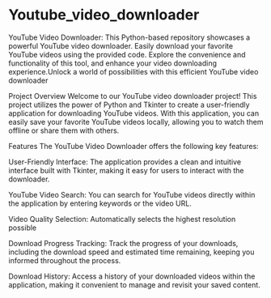 # Youtube_video_downloader
YouTube Video Downloader: This Python-based repository showcases a powerful YouTube video downloader. Easily download your favorite YouTube videos using the provided code. Explore the convenience and functionality of this tool, and enhance your video downloading experience.Unlock a world of possibilities with this efficient YouTube video downloader

Project Overview
Welcome to our YouTube video downloader project! This project utilizes the power of Python and Tkinter to create a user-friendly application for downloading YouTube videos. With this application, you can easily save your favorite YouTube videos locally, allowing you to watch them offline or share them with others.

Features
The YouTube Video Downloader offers the following key features:

User-Friendly Interface: The application provides a clean and intuitive interface built with Tkinter, making it easy for users to interact with the downloader.

YouTube Video Search: You can search for YouTube videos directly within the application by entering keywords or the video URL.

Video Quality Selection: Automatically selects the highest resolution possible

Download Progress Tracking: Track the progress of your downloads, including the download speed and estimated time remaining, keeping you informed throughout the process.

Download History: Access a history of your downloaded videos within the application, making it convenient to manage and revisit your saved content.
